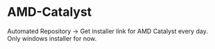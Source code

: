 # AMD-Catalyst
Automated Repository -> Get installer link for AMD Catalyst every day.\
Only windows installer for now.
